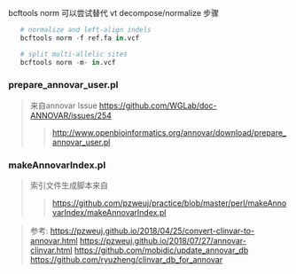 
bcftools norm 可以尝试替代 vt decompose/normalize 步骤
```python
   # normalize and left-align indels
   bcftools norm -f ref.fa in.vcf

   # split multi-allelic sites
   bcftools norm -m- in.vcf
```

### prepare_annovar_user.pl
>来自annovar Issue  https://github.com/WGLab/doc-ANNOVAR/issues/254
>>http://www.openbioinformatics.org/annovar/download/prepare_annovar_user.pl

### makeAnnovarIndex.pl
>索引文件生成脚本来自
>>https://github.com/pzweuj/practice/blob/master/perl/makeAnnovarIndex/makeAnnovarIndex.pl


>参考:
https://pzweuj.github.io/2018/04/25/convert-clinvar-to-annovar.html
https://pzweuj.github.io/2018/07/27/annovar-clinvar.html
https://github.com/mobidic/update_annovar_db
https://github.com/ryuzheng/clinvar_db_for_annovar
